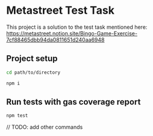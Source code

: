 # Metastreet Test Task

This project is a solution to the test task mentioned here: https://metastreet.notion.site/Bingo-Game-Exercise-7cf88465dbb94da0811651d240aa6948

## Project setup

```sh
cd path/to/directory

npm i
```

## Run tests with gas coverage report

```sh
npm test
```

// TODO: add other commands
